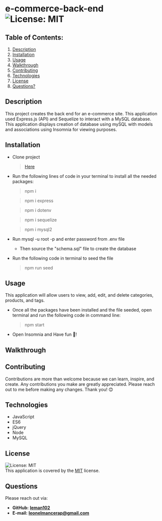 # e-commerce-back-end  ![License: MIT](https://img.shields.io/badge/License-MIT-yellow.svg)
## Table of Contents:
1. [Description](#description) 
2. [Installation](#installation)
3. [Usage](#usage)  
4. [Walkthrough](#walkthrough)
5. [Contributing](#contributing)
6. [Technologies](#technologies)
7. [License](#license)
8. [Questions?](#questions)
## Description
This project creates the back end for an e-commerce site. This application used Express.js (API) and Sequelize to interact with a MySQL database. This application displays creation of database using mySQL with models and associations using Insomnia for viewing purposes.
## Installation
* Clone project
  > [Here](https://github.com/Leman102/e-commerce-back-end.git)
* Run the following lines of code in your terminal to install all the needed packages:
  > npm i
  
  > npm i express
  
  > npm i dotenv
  
  > npm i sequelize
  
  > npm i mysql2
* Run mysql -u root -p and enter password from .env file
  -  Then source the "schema.sql" file to create the database
* Run the following code in terminal to seed the file
  > npm run seed    
## Usage
This application will allow users to view, add, edit, and delete categories, products, and tags.
* Once all the packages have been installed and the file seeded, open terminal and run the following code in command line:
  > npm start
* Open Insomnia and Have fun 🤘!
## Walkthrough
## Contributing
Contributions are more than welcome because we can learn, inspire, and create. Any contributions you make are greatly appreciated. Please reach out to me before making any changes. Thank you! 😊
## Technologies
- JavaScript
- ES6
- jQuery
- Node
- MySQL
## License
![License: MIT](https://img.shields.io/badge/License-MIT-yellow.svg)
<br />
This application is covered by the [MIT](https://choosealicense.com/licenses/) license.
## Questions
Please reach out via:
- **GitHub:**
  **[leman102](https://github.com/leman102)**
- **E-mail:**
  **leonelmancerap@gmail.com**
